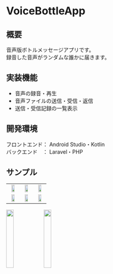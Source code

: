 # VoiceBottleApp

## 概要
音声版ボトルメッセージアプリです。<br>
録音した音声がランダムな誰かに届きます。

## 実装機能
- 音声の録音・再生
- 音声ファイルの送信・受信・返信
- 送信・受信記録の一覧表示

## 開発環境
フロントエンド： Android Studio・Kotlin<br>
バックエンド　： Laravel・PHP

## サンプル
<table border=0>
  <tr>
    <td align="center"><img src="https://user-images.githubusercontent.com/51155766/118928428-2a33fc80-b97e-11eb-9cd7-d6c96bb726b6.png" width="60%"></td>
    <td align="center"><img src="https://user-images.githubusercontent.com/51155766/118928470-37e98200-b97e-11eb-8406-b70bb488dee7.png" width="60%"></td>
    <td align="center"><img src="https://user-images.githubusercontent.com/51155766/118930914-4edda380-b981-11eb-9225-6ae5cd779f99.png" width="60%"></td>
  </tr>
  <tr>
    <td align="center"><img src="https://user-images.githubusercontent.com/51155766/118928487-3ddf6300-b97e-11eb-8d55-2cd2c670f620.png" width="60%"></td>
    <td align="center"><img src="https://user-images.githubusercontent.com/51155766/118928567-5e0f2200-b97e-11eb-8ed7-dee0847b4534.png" width="60%"></td>
    <td align="center"><img src="https://user-images.githubusercontent.com/51155766/118928653-7d0db400-b97e-11eb-80aa-bc44aad6026e.png" width="60%"></td>
  </tr>
</table>


<img src="https://user-images.githubusercontent.com/51155766/118941031-463e9a80-b98c-11eb-86c6-0252d4a427ab.gif" width="20%"><img src="https://user-images.githubusercontent.com/51155766/118944285-62900680-b98f-11eb-8541-a4da219023d7.gif" width="20%">
